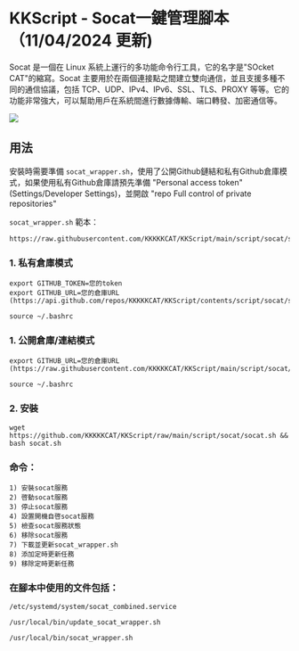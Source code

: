 # KKScript - Socat一鍵管理腳本 （11/04/2024 更新)

Socat 是一個在 Linux 系統上運行的多功能命令行工具，它的名字是"SOcket CAT"的縮寫。Socat 主要用於在兩個連接點之間建立雙向通信，並且支援多種不同的通信協議，包括 TCP、UDP、IPv4、IPv6、SSL、TLS、PROXY 等等。它的功能非常強大，可以幫助用戶在系統間進行數據傳輸、端口轉發、加密通信等。

![](https://raw.githubusercontent.com/KKKKKCAT/KKScript/main/script/socat/socat1.jpg)



## 用法

安裝時需要準備 ```socat_wrapper.sh```，使用了公開Github鏈結和私有Github倉庫模式，如果使用私有Github倉庫請預先準備 "Personal access token" (Settings/Developer Settings)，並開啟 "repo Full control of private repositories"

```socat_wrapper.sh``` 範本：
```
https://raw.githubusercontent.com/KKKKKCAT/KKScript/main/script/socat/socat_wrapper.sh
```

### 1. 私有倉庫模式
```
export GITHUB_TOKEN=您的token
export GITHUB_URL=您的倉庫URL (https://api.github.com/repos/KKKKKCAT/KKScript/contents/script/socat/socat_wrapper.sh)

source ~/.bashrc
```

### 1. 公開倉庫/連結模式
```
export GITHUB_URL=您的倉庫URL (https://raw.githubusercontent.com/KKKKKCAT/KKScript/main/script/socat/socat_wrapper.sh)

source ~/.bashrc
```

### 2. 安裝
```
wget https://github.com/KKKKKCAT/KKScript/raw/main/script/socat/socat.sh && bash socat.sh
```

### 命令：
```
1) 安裝socat服務
2) 啓動socat服務
3) 停止socat服務
4) 設置開機自啓socat服務
5) 檢查socat服務狀態
6) 移除socat服務
7) 下載並更新socat_wrapper.sh
8) 添加定時更新任務
9) 移除定時更新任務
```

### 在腳本中使用的文件包括：
```
/etc/systemd/system/socat_combined.service

/usr/local/bin/update_socat_wrapper.sh

/usr/local/bin/socat_wrapper.sh
```
